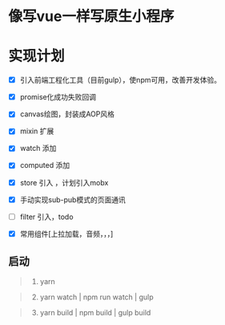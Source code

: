 # 像写vue一样写原生小程序

# 实现计划

- [x] 引入前端工程化工具（目前gulp），使npm可用，改善开发体验。

- [x] promise化成功失败回调

- [x] canvas绘图，封装成AOP风格

- [x] mixin 扩展

- [x] watch 添加

- [x] computed 添加

- [x] store 引入 ，计划引入mobx

- [x] 手动实现sub-pub模式的页面通讯

- [ ] filter 引入，todo

- [x] 常用组件[上拉加载，音频，，，]

## 启动

> 1. yarn

> 2. yarn watch | npm run watch | gulp

> 3. yarn build | npm build | gulp build
